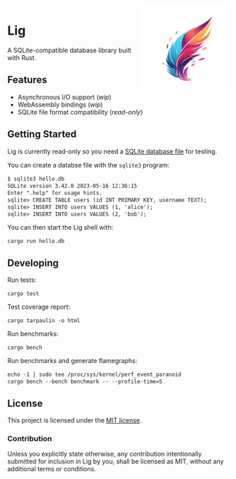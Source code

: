 <img src="lig.png" width="200" align="right" />

# Lig

A SQLite-compatible database library built with Rust.

## Features

* Asynchronous I/O support (_wip_)
* WebAssembly bindings (_wip_)
* SQLite file format compatibility (_read-only_)

## Getting Started

Lig is currently read-only so you need a [SQLite database file](https://www.sqlite.org/fileformat.html) for testing.

You can create a databse file with the `sqlite3` program:

```console
$ sqlite3 hello.db
SQLite version 3.42.0 2023-05-16 12:36:15
Enter ".help" for usage hints.
sqlite> CREATE TABLE users (id INT PRIMARY KEY, username TEXT);
sqlite> INSERT INTO users VALUES (1, 'alice');
sqlite> INSERT INTO users VALUES (2, 'bob');
```

You can then start the Lig shell with:

```bash
cargo run hello.db
```

## Developing

Run tests:

```console
cargo test
```

Test coverage report:

```
cargo tarpaulin -o html
```

Run benchmarks:

```console
cargo bench
```

Run benchmarks and generate flamegraphs:

```console
echo -1 | sudo tee /proc/sys/kernel/perf_event_paranoid
cargo bench --bench benchmark -- --profile-time=5
```

## License

This project is licensed under the [MIT license].

### Contribution

Unless you explicitly state otherwise, any contribution intentionally submitted
for inclusion in Lig by you, shall be licensed as MIT, without any additional
terms or conditions.

[MIT license]: https://github.com/penberg/lig/blob/main/LICENSE.md

